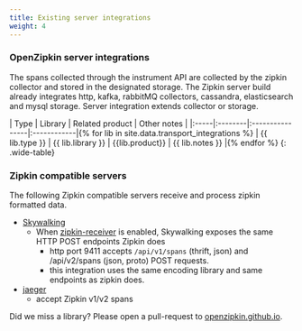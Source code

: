 ```yaml
---
title: Existing server integrations
weight: 4
---
```


### OpenZipkin server integrations
The spans collected through the instrument API are collected by the zipkin collector and stored in the designated storage.
The Zipkin server build already integrates http, kafka, rabbitMQ collectors, cassandra, elasticsearch and mysql storage.
Server integration extends collector or storage.

| Type | Library | Related product | Other notes |
|:-----|:--------|:----------------|:------------|{% for lib in site.data.transport_integrations %}
| {{ lib.type }} | {{ lib.library }} | {{lib.product}} | {{ lib.notes }} |{% endfor %}
{: .wide-table}



### Zipkin compatible servers
The following Zipkin compatible servers receive and process zipkin formatted data.
    
 - [Skywalking](https://github.com/apache/incubator-skywalking)
   - When [zipkin-receiver](https://github.com/apache/incubator-skywalking/blob/master/docs/en/setup/backend/backend-receivers.md) is enabled, Skywalking exposes the same HTTP POST endpoints Zipkin does
     - http port 9411 accepts `/api/v1/spans` (thrift, json) and /api/v2/spans (json, proto) POST requests.
     - this integration uses the same encoding library and same endpoints as zipkin does.
 - [jaeger](https://github.com/jaegertracing/jaeger)
   - accept Zipkin v1/v2 spans 



Did we miss a library? Please open a pull-request to
[openzipkin.github.io](https://github.com/openzipkin/openzipkin.github.io).

